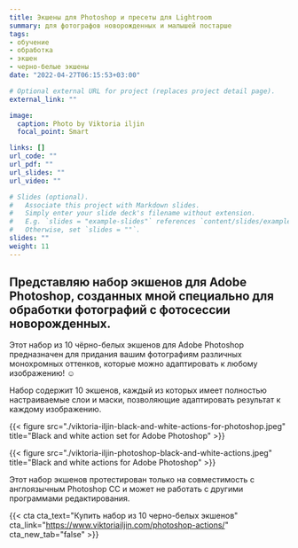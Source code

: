 ```yaml
---
title: Экшены для Photoshop и пресеты для Lightroom
summary: для фотографов новорожденных и малышей постарше
tags:
- обучение 
- обработка
- экшен
- черно-белые экшены
date: "2022-04-27T06:15:53+03:00"

# Optional external URL for project (replaces project detail page).
external_link: ""

image:
  caption: Photo by Viktoria iljin
  focal_point: Smart

links: []
url_code: ""
url_pdf: ""
url_slides: ""
url_video: ""

# Slides (optional).
#   Associate this project with Markdown slides.
#   Simply enter your slide deck's filename without extension.
#   E.g. `slides = "example-slides"` references `content/slides/example-slides.md`.
#   Otherwise, set `slides = ""`.
slides: ""
weight: 11
---
```

## Представляю набор экшенов для Adobe Photoshop, созданных мной специально для обработки фотографий с фотосессии новорожденных.

Этот набор из 10 чёрно-белых экшенов для Adobe Photoshop предназначен для придания вашим фотографиям различных монохромных оттенков, которые можно адаптировать к любому изображению! ☺️ 

Набор содержит 10 экшенов, каждый из которых имеет полностью настраиваемые слои и маски, позволяющие адаптировать результат к каждому изображению. 

{{< figure src="./viktoria-iljin-black-and-white-actions-for-photoshop.jpeg" title="Black and white action set for Adobe Photoshop" >}}

{{< figure src="./viktoria-iljin-photoshop-black-and-white-actions.jpeg" title="Black and white actions for Adobe Photoshop" >}}

Этот набор экшенов протестирован только на совместимость с англоязычным Photoshop СС и может не работать с другими программами редактирования.

{{< cta cta_text="Купить набор из 10 черно-белых экшенов" cta_link="https://www.viktoriailjin.com/photoshop-actions/" cta_new_tab="false" >}}